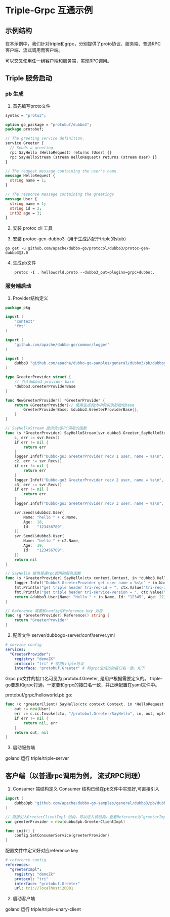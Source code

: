 # Triple-Grpc 互通示例

## 示例结构

在本示例中，我们针对triple和grpc，分别提供了proto协议、服务端、普通RPC客户端、流式调用而客户端。

可以交叉使用任一组客户端和服务端，实现RPC调用。 

## Triple 服务启动

### pb 生成
1. 首先编写proto文件
  
```protobuf
syntax = "proto3";

option go_package = "protobuf/dubbo3";
package protobuf;

// The greeting service definition.
service Greeter {
  // Sends a greeting
  rpc SayHello (HelloRequest) returns (User) {}
  rpc SayHelloStream (stream HelloRequest) returns (stream User) {}
}

// The request message containing the user's name.
message HelloRequest {
  string name = 1;
}

// The response message containing the greetings
message User {
  string name = 1;
  string id = 2;
  int32 age = 3;
}
```

2. 安装 protoc cli 工具
   
3. 安装 protoc-gen-dubbo3（用于生成适配于triple的stub）
```shell
go get -u github.com/apache/dubbo-go/protocol/dubbo3/protoc-gen-dubbo3@3.0
```
4. 生成pb文件
```shell
    protoc -I . helloworld.proto --dubbo3_out=plugins=grpc+dubbo:.
```

### 服务端启动
1. Provider结构定义
```go
package pkg

import (
	"context"
	"fmt"
)

import (
	"github.com/apache/dubbo-go/common/logger"
)

import (
	dubbo3 "github.com/apache/dubbo-go-samples/general/dubbo3/pb/dubbogo-grpc/protobuf/dubbo3"
)

type GreeterProvider struct {
	// 引入dubbo3 provider base
	*dubbo3.GreeterProviderBase
}

func NewGreeterProvider() *GreeterProvider {
	return &GreeterProvider{// 使用生成的pb中的实例初始化base
		GreeterProviderBase: &dubbo3.GreeterProviderBase{},
	}
}

// SayHelloStream 提供流式RPC调用的函数
func (s *GreeterProvider) SayHelloStream(svr dubbo3.Greeter_SayHelloStreamServer) error {
	c, err := svr.Recv()
	if err != nil {
		return err
	}
	logger.Infof("Dubbo-go3 GreeterProvider recv 1 user, name = %s\n", c.Name)
	c2, err := svr.Recv()
	if err != nil {
		return err
	}
	logger.Infof("Dubbo-go3 GreeterProvider recv 2 user, name = %s\n", c2.Name)
	c3, err := svr.Recv()
	if err != nil {
		return err
	}
	logger.Infof("Dubbo-go3 GreeterProvider recv 3 user, name = %s\n", c3.Name)

	svr.Send(&dubbo3.User{
		Name: "hello " + c.Name,
		Age:  18,
		Id:   "123456789",
	})
	svr.Send(&dubbo3.User{
		Name: "hello " + c2.Name,
		Age:  19,
		Id:   "123456789",
	})
	return nil
}

// SayHello 提供普通rpc调用的服务函数
func (s *GreeterProvider) SayHello(ctx context.Context, in *dubbo3.HelloRequest) (*dubbo3.User, error) {
	logger.Infof("Dubbo3 GreeterProvider get user name = %s\n" + in.Name)
	fmt.Println("get triple header tri-req-id = ", ctx.Value("tri-req-id"))
	fmt.Println("get triple header tri-service-version = ", ctx.Value("tri-service-version"))
	return &dubbo3.User{Name: "Hello " + in.Name, Id: "12345", Age: 21}, nil
}

// Reference 需要和config中Reference key 对应
func (g *GreeterProvider) Reference() string {
	return "GreeterProvider"
}
```
2. 配置文件
server/dubbogo-server/conf/server.yml
```yaml
# service config
services:
  "GreeterProvider":
    registry: "demoZK"
    protocol: "tri" # 使用triple协议
    interface: "protobuf.Greeter" # 和grpc生成的的接口名一致，如下
```

Grpc pb文件的接口名可见为 protobuf.Greeter, 是用户根据需要定义的。
triple-go要想和grpc打通，一定要和grpc的接口名一致，并正确配置在yaml文件中。

protobuf/grpc/helloworld.pb.go:
```go
func (c *greeterClient) SayHello(ctx context.Context, in *HelloRequest, opts ...grpc.CallOption) (*User, error) {
	out := new(User)
	err := c.cc.Invoke(ctx, "/protobuf.Greeter/SayHello", in, out, opts...)
	if err != nil {
		return nil, err
	}
	return out, nil
}
```

3. 启动服务端

goland 运行
triple/triple-server

## 客户端（以普通rpc调用为例， 流式RPC同理）

1. Consumer 端结构定义
Consumer 结构已经在pb文件中实现好,可直接引入
```go
import (
    dubbo3pb "github.com/apache/dubbo-go-samples/general/dubbo3/pb/dubbogo-grpc/protobuf/dubbo3"
)

// 直接引入GreeterClientImpl 结构，可以进入该结构，查看Reference为“greeterImpl”
var greeterProvider = new(dubbo3pb.GreeterClientImpl)

func init() {
    config.SetConsumerService(greeterProvider)
}
```

配置文件中定义好对应reference key
```yaml
# reference config
references:
  "greeterImpl":
    registry: "demoZk"
    protocol: "tri"
    interface: "protobuf.Greeter"
    url: tri://localhost:20001
```

2. 启动客户端

goland 运行
triple/triple-unary-client

